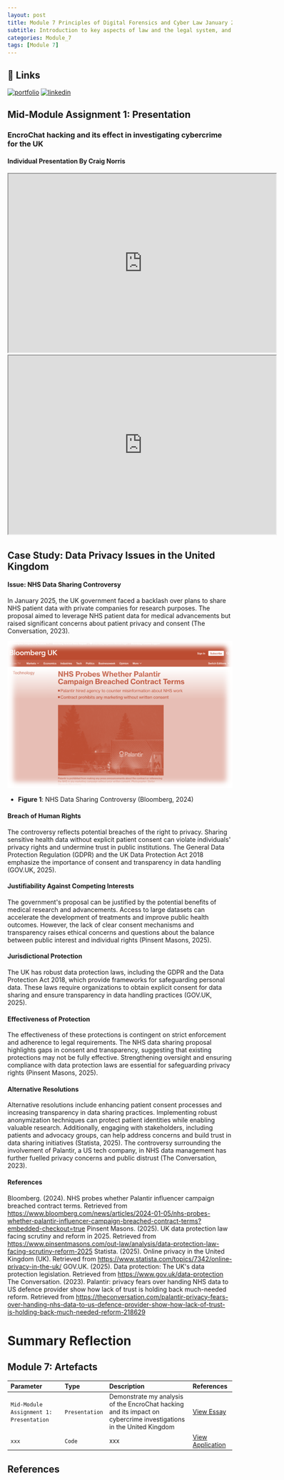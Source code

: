 ```yaml
---
layout: post
title: Module 7 Principles of Digital Forensics and Cyber Law January 2025
subtitle: Introduction to key aspects of law and the legal system, and the principles of evidence collection and forensic analysis, different types of evidence and methods of evidence presentation, in a cyber security context.. 
categories: Module_7
tags: [Module 7]
---
```

	

## 🔗 Links 
[![portfolio](https://img.shields.io/badge/my_portfolio-000?style=for-the-badge&logo=ko-fi&logoColor=white)](https://cn23070.github.io/)
[![linkedin](https://img.shields.io/badge/linkedin-0A66C2?style=for-the-badge&logo=linkedin&logoColor=white)](https://www.linkedin.com/in/craig-norris-3b787610/)


## Mid-Module Assignment 1: Presentation
### EncroChat hacking and its effect in investigating cybercrime for the UK
#### Individual Presentation By Craig Norris

<iframe src="https://essexuniversity-my.sharepoint.com/:p:/g/personal/cn23070_essex_ac_uk/EWnjHbHCo2pAu63pEJvr884Bmt4RAjWJuJHEDgCuhzf9BA?e=sAa0ii" width="600" height="400"></iframe>

<iframe src="https://drive.google.com/file/d/1PrwThhg34D6luXJMQwRbvVPeFqCZuiuJ/view?usp=drive_link" width="600" height="400"></iframe>



## Case Study: Data Privacy Issues in the United Kingdom
#### Issue: NHS Data Sharing Controversy
In January 2025, the UK government faced a backlash over plans to share NHS patient data with private companies for research purposes. The proposal aimed to leverage NHS patient data for medical advancements but raised significant concerns about patient privacy and consent (The Conversation, 2023).

![Module Introduction](/Modules/7/img/1.png)

- **Figure 1**: NHS Data Sharing Controversy (Bloomberg, 2024)


#### Breach of Human Rights
The controversy reflects potential breaches of the right to privacy. Sharing sensitive health data without explicit patient consent can violate individuals' privacy rights and undermine trust in public institutions. The General Data Protection Regulation (GDPR) and the UK Data Protection Act 2018 emphasize the importance of consent and transparency in data handling (GOV.UK, 2025).

#### Justifiability Against Competing Interests
The government's proposal can be justified by the potential benefits of medical research and advancements. Access to large datasets can accelerate the development of treatments and improve public health outcomes. However, the lack of clear consent mechanisms and transparency raises ethical concerns and questions about the balance between public interest and individual rights (Pinsent Masons, 2025).

#### Jurisdictional Protection
The UK has robust data protection laws, including the GDPR and the Data Protection Act 2018, which provide frameworks for safeguarding personal data. These laws require organizations to obtain explicit consent for data sharing and ensure transparency in data handling practices (GOV.UK, 2025).

#### Effectiveness of Protection
The effectiveness of these protections is contingent on strict enforcement and adherence to legal requirements. The NHS data sharing proposal highlights gaps in consent and transparency, suggesting that existing protections may not be fully effective. Strengthening oversight and ensuring compliance with data protection laws are essential for safeguarding privacy rights (Pinsent Masons, 2025).

#### Alternative Resolutions
Alternative resolutions include enhancing patient consent processes and increasing transparency in data sharing practices. Implementing robust anonymization techniques can protect patient identities while enabling valuable research. Additionally, engaging with stakeholders, including patients and advocacy groups, can help address concerns and build trust in data sharing initiatives (Statista, 2025). The controversy surrounding the involvement of Palantir, a US tech company, in NHS data management has further fuelled privacy concerns and public distrust (The Conversation, 2023).

#### References
Bloomberg. (2024). NHS probes whether Palantir influencer campaign breached contract terms. Retrieved from https://www.bloomberg.com/news/articles/2024-01-05/nhs-probes-whether-palantir-influencer-campaign-breached-contract-terms?embedded-checkout=true
Pinsent Masons. (2025). UK data protection law facing scrutiny and reform in 2025. Retrieved from https://www.pinsentmasons.com/out-law/analysis/data-protection-law-facing-scrutiny-reform-2025
Statista. (2025). Online privacy in the United Kingdom (UK). Retrieved from https://www.statista.com/topics/7342/online-privacy-in-the-uk/
GOV.UK. (2025). Data protection: The UK's data protection legislation. Retrieved from https://www.gov.uk/data-protection
The Conversation. (2023). Palantir: privacy fears over handing NHS data to US defence provider show how lack of trust is holding back much-needed reform. Retrieved from https://theconversation.com/palantir-privacy-fears-over-handing-nhs-data-to-us-defence-provider-show-how-lack-of-trust-is-holding-back-much-needed-reform-218629


# Summary Reflection


## Module 7: Artefacts 


| Parameter                                      | Type                        | Description                                                                                                       | References                 |
| :--------                                      | :-------                    | :--------------------------                                                                                       | :------------------------- |
| `Mid-Module Assignment 1: Presentation` | `Presentation`| Demonstrate my analysis of the EncroChat hacking and its impact on cybercrime investigations in the United Kingdom| [View Essay](https://xxxx) |
| `xxx` | `Code` | xxx | [View Application](https://xxx)|




## References 

